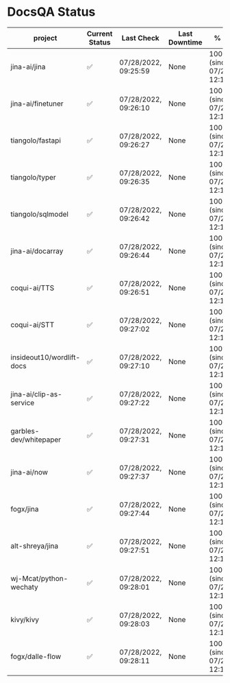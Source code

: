 # DocsQA Status

|         project         |Current Status|     Last Check     |Last Downtime|              % Uptime              |
|-------------------------|--------------|--------------------|-------------|------------------------------------|
|jina-ai/jina             |✅            |07/28/2022, 09:25:59|None         |100.000 (since 07/27/2022, 12:11:57)|
|jina-ai/finetuner        |✅            |07/28/2022, 09:26:10|None         |100.000 (since 07/27/2022, 12:11:57)|
|tiangolo/fastapi         |✅            |07/28/2022, 09:26:27|None         |100.000 (since 07/27/2022, 12:11:57)|
|tiangolo/typer           |✅            |07/28/2022, 09:26:35|None         |100.000 (since 07/27/2022, 12:11:57)|
|tiangolo/sqlmodel        |✅            |07/28/2022, 09:26:42|None         |100.000 (since 07/27/2022, 12:11:57)|
|jina-ai/docarray         |✅            |07/28/2022, 09:26:44|None         |100.000 (since 07/27/2022, 12:11:57)|
|coqui-ai/TTS             |✅            |07/28/2022, 09:26:51|None         |100.000 (since 07/27/2022, 12:11:57)|
|coqui-ai/STT             |✅            |07/28/2022, 09:27:02|None         |100.000 (since 07/27/2022, 12:11:57)|
|insideout10/wordlift-docs|✅            |07/28/2022, 09:27:10|None         |100.000 (since 07/27/2022, 12:11:57)|
|jina-ai/clip-as-service  |✅            |07/28/2022, 09:27:22|None         |100.000 (since 07/27/2022, 12:11:57)|
|garbles-dev/whitepaper   |✅            |07/28/2022, 09:27:31|None         |100.000 (since 07/27/2022, 12:11:57)|
|jina-ai/now              |✅            |07/28/2022, 09:27:37|None         |100.000 (since 07/27/2022, 12:11:57)|
|fogx/jina                |✅            |07/28/2022, 09:27:44|None         |100.000 (since 07/27/2022, 12:11:57)|
|alt-shreya/jina          |✅            |07/28/2022, 09:27:51|None         |100.000 (since 07/27/2022, 12:11:57)|
|wj-Mcat/python-wechaty   |✅            |07/28/2022, 09:28:01|None         |100.000 (since 07/27/2022, 12:11:57)|
|kivy/kivy                |✅            |07/28/2022, 09:28:03|None         |100.000 (since 07/27/2022, 12:11:57)|
|fogx/dalle-flow          |✅            |07/28/2022, 09:28:11|None         |100.000 (since 07/27/2022, 12:11:57)|
